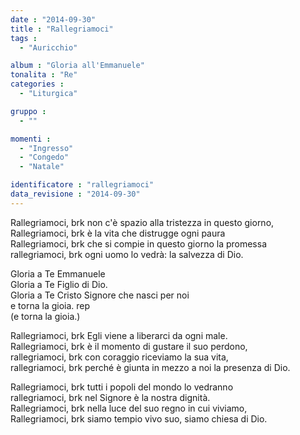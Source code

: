 ```yaml
---
date : "2014-09-30"
title : "Rallegriamoci"
tags : 
  - "Auricchio"

album : "Gloria all'Emmanuele"
tonalita : "Re"
categories : 
  - "Liturgica"

gruppo : 
  - ""

momenti : 
  - "Ingresso"
  - "Congedo"
  - "Natale"

identificatore : "rallegriamoci"
data_revisione : "2014-09-30"
---
```

  
  
 Rallegriamoci,  brk non c'è spazio alla tristezza in questo giorno,   
Rallegriamoci,  brk è la vita che distrugge ogni paura   
Rallegriamoci,  brk che si compie in questo giorno la promessa  
rallegriamoci,  brk ogni uomo lo vedrà: la salvezza di Dio.   
  
  
Gloria a Te Emmanuele  
Gloria a Te Figlio di Dio.  
Gloria a Te Cristo Signore che nasci per noi  
e torna la gioia. rep  
(e torna la gioia.)  
  
  
 Rallegriamoci,  brk Egli viene a liberarci da ogni male.  
Rallegriamoci,  brk è il momento di gustare il suo perdono,   
rallegriamoci,  brk con coraggio riceviamo la sua vita,   
rallegriamoci,  brk perché è giunta in mezzo a noi la presenza di Dio.   
  
  
 Rallegriamoci,  brk tutti i popoli del mondo lo vedranno   
rallegriamoci,  brk nel Signore è la nostra dignità.   
Rallegriamoci,  brk nella luce del suo regno in cui viviamo,  
Rallegriamoci,  brk siamo tempio vivo suo, siamo chiesa di Dio.   
  
  
